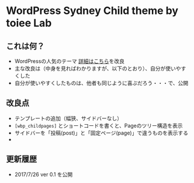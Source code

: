 # WordPress Sydney Child theme by toiee Lab

## これは何？

- WordPressの人気のテーマ [詳細はこちら](http://athemes.com/theme/sydney)を改良
- 主な改良は（中身を見ればわかりますが、以下のとおり）、自分が使いやすくした
- 自分が使いやすくしたものは、他者も同じように喜ぶだろう・・・で、公開

## 改良点

- テンプレートの追加（幅狭、サイドバーなし）
- `[wbp_childpages]` とショートコードを書くと、Pageのツリー構造を表示
- サイドバーを「投稿(post)」と「固定ページ(page)」で違うものを表示する
- 

## 更新履歴

- 2017/7/26 ver 0.1 を公開
